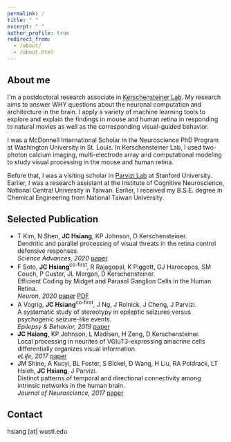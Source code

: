 ```yaml
---
permalink: / 
title: " "
excerpt: " "
author_profile: true
redirect_from: 
  - /about/
  - /about.html
---
```

 
 
About me
---
I'm a postdoctoral research associate in [Kerschensteiner Lab](https://kerschensteinerlab.wustl.edu/). My research aims to answer WHY questions about the neuronal computation and architecture in the brain. I apply a variety of machine learning tools to explore and explain the findings in mouse and human retina in responding to natural movies as well as the corresponding visual-guided behavior. 

I was a McDonnell International Scholar in the Neuroscience PhD Program at Washington University in St. Louis. In Kerschensteiner Lab, I used two-photon calcium imaging, multi-electrode array and computational modeling to study visual processing in the mouse and human retina. 

Before that, I was a visiting scholar in [Parvizi Lab](http://med.stanford.edu/parvizi-lab.html) at Stanford University. Earlier, I was a research assistant at the Institute of Cognitive Neuroscience, National Central University in Taiwan. Earlier, I received my B.S.E. degree in Chemical Engineering from National Taiwan University. 


Selected Publication
----
* T Kim, N Shen, **JC Hsiang**, KP Johnson, D Kerschensteiner.  
  Dendritic and parallel processing of visual threats in the retina control defensive responses.   
  _Science Advances, 2020_ [paper](https://advances.sciencemag.org/content/6/47/eabc9920.abstract)
* F Soto, **JC Hsiang**<sup>co-first</sup>, R Rajagopal, K Piggott, GJ Harocopos, SM Couch, P Custer, JL Morgan, D Kerschensteiner.  
  Efficient Coding by Midget and Parasol Ganglion Cells in the Human Retina.  
  _Neuron, 2020_ [paper](https://www.sciencedirect.com/science/article/pii/S0896627320303998)  [PDF](https://www.cell.com/neuron/pdfExtended/S0896-6273(20)30399-8)
* A Vogrig, **JC Hsiang**<sup>co-first</sup>, J Ng, J Rolnick, J Cheng, J Parvizi.  
  A systematic study of stereotypy in epileptic seizures versus psychogenic seizure-like events.  
  _Epilepsy & Behavior, 2019_ [paper](https://www.sciencedirect.com/science/article/pii/S1525505018308369)
* **JC Hsiang**, KP Johnson, L Madisen, H Zeng, D Kerschensteiner.  
  Local processing in neurites of VGluT3-expressing amacrine cells differentially organizes visual information.  
  _eLife, 2017_ [paper](https://elifesciences.org/articles/31307)
* JM Shine, A Kucyi, BL Foster, S Bickel, D Wang, H Liu, RA Poldrack, LT Hsieh, **JC Hsiang**, J Parvizi.  
  Distinct patterns of temporal and directional connectivity among intrinsic networks in the human brain.  
  _Journal of Neuroscience, 2017_ [paper](https://www.jneurosci.org/content/37/40/9667.full)

Contact
------
hsiang [at] wustl.edu
